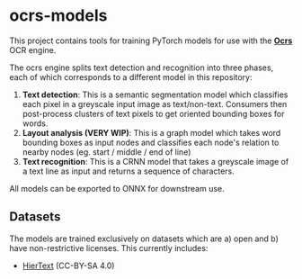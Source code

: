 # ocrs-models

This project contains tools for training PyTorch models for use with the
[**Ocrs**](https://github.com/robertknight/ocrs/) OCR engine.

The ocrs engine splits text detection and recognition into three phases, each
of which corresponds to a different model in this repository:

1. **Text detection**: This is a semantic segmentation model which classifies
   each pixel in a greyscale input image as text/non-text. Consumers then
   post-process clusters of text pixels to get oriented bounding boxes for
   words.
2. **Layout analysis (VERY WIP)**: This is a graph model which takes word
   bounding boxes as input nodes and classifies each node's relation to nearby
   nodes (eg. start / middle / end of line)
3. **Text recognition**: This is a CRNN model that takes a greyscale image of a
   text line as input and returns a sequence of characters.

All models can be exported to ONNX for downstream use.

## Datasets

The models are trained exclusively on datasets which are a) open and b) have non-restrictive licenses. This currently includes:
- [HierText](https://github.com/google-research-datasets/hiertext) (CC-BY-SA 4.0)
